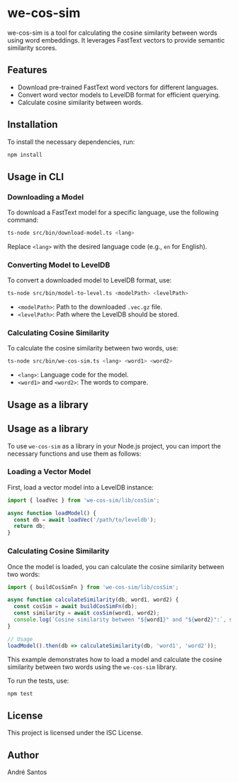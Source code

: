 # we-cos-sim

we-cos-sim is a tool for calculating the cosine similarity between words using word embeddings. It leverages FastText vectors to provide semantic similarity scores.

## Features

- Download pre-trained FastText word vectors for different languages.
- Convert word vector models to LevelDB format for efficient querying.
- Calculate cosine similarity between words.

## Installation

To install the necessary dependencies, run:

```bash
npm install
```

## Usage in CLI

### Downloading a Model

To download a FastText model for a specific language, use the following command:

```bash
ts-node src/bin/download-model.ts <lang>
```

Replace `<lang>` with the desired language code (e.g., `en` for English).

### Converting Model to LevelDB

To convert a downloaded model to LevelDB format, use:

```bash
ts-node src/bin/model-to-level.ts <modelPath> <levelPath>
```

- `<modelPath>`: Path to the downloaded `.vec.gz` file.
- `<levelPath>`: Path where the LevelDB should be stored.

### Calculating Cosine Similarity

To calculate the cosine similarity between two words, use:

```bash
ts-node src/bin/we-cos-sim.ts <lang> <word1> <word2>
```

- `<lang>`: Language code for the model.
- `<word1>` and `<word2>`: The words to compare.

## Usage as a library

## Usage as a library

To use `we-cos-sim` as a library in your Node.js project, you can import the necessary functions and use them as follows:

### Loading a Vector Model

First, load a vector model into a LevelDB instance:

```typescript
import { loadVec } from 'we-cos-sim/lib/cosSim';

async function loadModel() {
  const db = await loadVec('/path/to/leveldb');
  return db;
}
```

### Calculating Cosine Similarity

Once the model is loaded, you can calculate the cosine similarity between two words:

```typescript
import { buildCosSimFn } from 'we-cos-sim/lib/cosSim';

async function calculateSimilarity(db, word1, word2) {
  const cosSim = await buildCosSimFn(db);
  const similarity = await cosSim(word1, word2);
  console.log(`Cosine similarity between "${word1}" and "${word2}":`, similarity);
}

// Usage
loadModel().then(db => calculateSimilarity(db, 'word1', 'word2'));
```

This example demonstrates how to load a model and calculate the cosine similarity between two words using the `we-cos-sim` library.

To run the tests, use:

```bash
npm test
```

## License

This project is licensed under the ISC License.

## Author

André Santos
